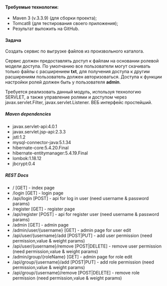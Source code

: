 #### Требуемые технологии:
* Maven 3 (v.3.3.9) (для сборки проекта);
* Tomcat8 (для тестирования своего приложения);
* Результат выложить на GitHub.
#### Задача
Создать сервис по выгрузке файлов из произвольного каталога. 

Сервис должен предоставлять доступ к файлам на основании ролевой модели доступа.
По умолчанию все пользователи могут скачивать только файлы с
расширением **txt**, для получения доступа к другим расширениям пользователь
должен авторизоваться. Доступа к функции настройки ролей должен быть у
пользователя **admin**.

Требуется реализовать данный модуль, используя технологию
SERVLET, а также управление ролями и доступом через javax.servlet.Filter,
javax.servlet.Listener. ВЕБ интерфейс простейший.

##### Maven dependencies
* javax.servlet-api:4.0.1
* javax.servlet.jsp-api:2.3.3
* jstl:1.2
* mysql-connector-java:5.1.34
* hibernate-core:5.4.20.Final
* hibernate-entitymanager:5.4.19.Final
* lombok:1.18.12
* jbcrypt:0.4

##### REST Docs
- /                                     [GET] - index page
- /login                                [GET] - login page
- /api/login                            [POST] - api for log in user (need username & password params)
- /register                             [GET] - register page
- /api/register                         [POST] - api for register user (need username & password params)
- /admin                                [GET] - admin page
- /admin/user/{username}                [GET] - admin page for user edit
- /api/user/{username}/add              [POST|PUT] - add user permission (need permission,value & weight params)
- /api/user/{username}/remove           [POST|DELETE] - remove user permission (need permission,value & weight params)
- /admin/group/{roleName}               [GET] - admin page for role edit
- /api/group/{username}/add             [POST|PUT] - add role permission (need permission,value & weight params)
- /api/group/{username}/remove          [POST|DELETE] - remove role permission (need permission,value & weight params)